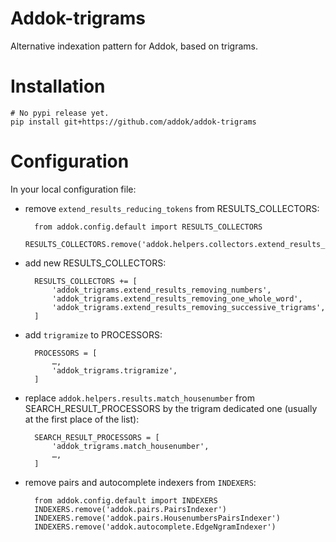 # Addok-trigrams

Alternative indexation pattern for Addok, based on trigrams.


# Installation

    # No pypi release yet.
    pip install git+https://github.com/addok/addok-trigrams


# Configuration

In your local configuration file:

- remove `extend_results_reducing_tokens` from RESULTS_COLLECTORS:

        from addok.config.default import RESULTS_COLLECTORS
        RESULTS_COLLECTORS.remove('addok.helpers.collectors.extend_results_reducing_tokens')

- add new RESULTS_COLLECTORS:

        RESULTS_COLLECTORS += [
            'addok_trigrams.extend_results_removing_numbers',
            'addok_trigrams.extend_results_removing_one_whole_word',
            'addok_trigrams.extend_results_removing_successive_trigrams',
        ]

- add `trigramize` to PROCESSORS:

        PROCESSORS = [
            …,
            'addok_trigrams.trigramize',
        ]

- replace `addok.helpers.results.match_housenumber` from SEARCH_RESULT_PROCESSORS
  by the trigram dedicated one (usually at the first place of the list):

        SEARCH_RESULT_PROCESSORS = [
            'addok_trigrams.match_housenumber',
            …,
        ]

- remove pairs and autocomplete indexers from `INDEXERS`:

        from addok.config.default import INDEXERS
        INDEXERS.remove('addok.pairs.PairsIndexer')
        INDEXERS.remove('addok.pairs.HousenumbersPairsIndexer')
        INDEXERS.remove('addok.autocomplete.EdgeNgramIndexer')
